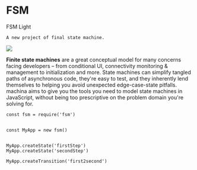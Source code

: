 # FSM 
FSM Light 

```A new project of final state machine.```

![](https://raw.githubusercontent.com/jakesgordon/javascript-state-machine/HEAD/examples/matter.png)

**Finite state machines** are a great conceptual model for many concerns facing developers – from conditional UI, connectivity monitoring & management to initialization and more. State machines can simplify tangled paths of asynchronous code, they're easy to test, and they inherently lend themselves to helping you avoid unexpected edge-case-state pitfalls. machina aims to give you the tools you need to model state machines in JavaScript, without being too prescriptive on the problem domain you're solving for.



```
const fsm = require('fsm')


const MyApp = new fsm()


MyApp.createState('firstStep')
MyApp.createState('secondStep')

MyApp.createTransition('first2second')

```


